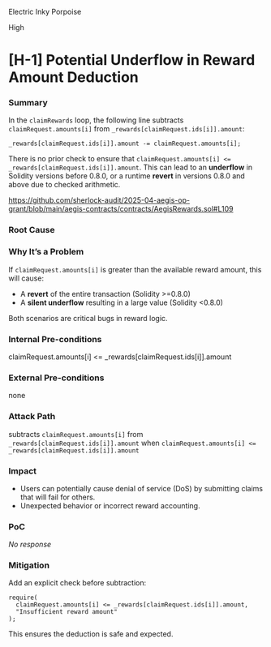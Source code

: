 Electric Inky Porpoise

High

# [H-1] Potential Underflow in Reward Amount Deduction

### Summary

In the `claimRewards` loop, the following line subtracts `claimRequest.amounts[i]` from `_rewards[claimRequest.ids[i]].amount`:

```solidity
_rewards[claimRequest.ids[i]].amount -= claimRequest.amounts[i];
```

There is no prior check to ensure that `claimRequest.amounts[i] <= _rewards[claimRequest.ids[i]].amount`. This can lead to an **underflow** in Solidity versions before 0.8.0, or a runtime **revert** in versions 0.8.0 and above due to checked arithmetic.

https://github.com/sherlock-audit/2025-04-aegis-op-grant/blob/main/aegis-contracts/contracts/AegisRewards.sol#L109

### Root Cause

### Why It’s a Problem

If `claimRequest.amounts[i]` is greater than the available reward amount, this will cause:

- A **revert** of the entire transaction (Solidity >=0.8.0)
- A **silent underflow** resulting in a large value (Solidity <0.8.0)

Both scenarios are critical bugs in reward logic.

### Internal Pre-conditions

claimRequest.amounts[i] <= _rewards[claimRequest.ids[i]].amount

### External Pre-conditions

none

### Attack Path

subtracts `claimRequest.amounts[i]` from `_rewards[claimRequest.ids[i]].amount` when `claimRequest.amounts[i] <= _rewards[claimRequest.ids[i]].amount`

### Impact

- Users can potentially cause denial of service (DoS) by submitting claims that will fail for others.
- Unexpected behavior or incorrect reward accounting.

### PoC

_No response_

### Mitigation


Add an explicit check before subtraction:

```solidity
require(
  claimRequest.amounts[i] <= _rewards[claimRequest.ids[i]].amount,
  "Insufficient reward amount"
);
```

This ensures the deduction is safe and expected.